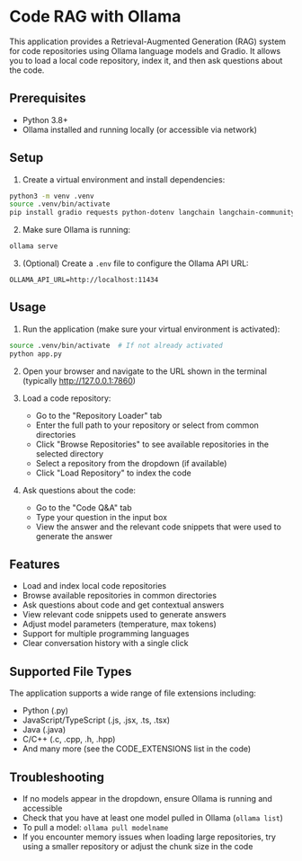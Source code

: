 # Code RAG with Ollama

This application provides a Retrieval-Augmented Generation (RAG) system for code repositories using Ollama language models and Gradio. It allows you to load a local code repository, index it, and then ask questions about the code.

## Prerequisites

- Python 3.8+
- Ollama installed and running locally (or accessible via network)

## Setup

1. Create a virtual environment and install dependencies:

```bash
python3 -m venv .venv
source .venv/bin/activate
pip install gradio requests python-dotenv langchain langchain-community faiss-cpu sentence-transformers pygments unstructured
```

2. Make sure Ollama is running:

```bash
ollama serve
```

3. (Optional) Create a `.env` file to configure the Ollama API URL:

```
OLLAMA_API_URL=http://localhost:11434
```

## Usage

1. Run the application (make sure your virtual environment is activated):

```bash
source .venv/bin/activate  # If not already activated
python app.py
```

2. Open your browser and navigate to the URL shown in the terminal (typically http://127.0.0.1:7860)

3. Load a code repository:
   - Go to the "Repository Loader" tab
   - Enter the full path to your repository or select from common directories
   - Click "Browse Repositories" to see available repositories in the selected directory
   - Select a repository from the dropdown (if available)
   - Click "Load Repository" to index the code

4. Ask questions about the code:
   - Go to the "Code Q&A" tab
   - Type your question in the input box
   - View the answer and the relevant code snippets that were used to generate the answer

## Features

- Load and index local code repositories
- Browse available repositories in common directories
- Ask questions about code and get contextual answers
- View relevant code snippets used to generate answers
- Adjust model parameters (temperature, max tokens)
- Support for multiple programming languages
- Clear conversation history with a single click

## Supported File Types

The application supports a wide range of file extensions including:

- Python (.py)
- JavaScript/TypeScript (.js, .jsx, .ts, .tsx)
- Java (.java)
- C/C++ (.c, .cpp, .h, .hpp)
- And many more (see the CODE_EXTENSIONS list in the code)

## Troubleshooting

- If no models appear in the dropdown, ensure Ollama is running and accessible
- Check that you have at least one model pulled in Ollama (`ollama list`)
- To pull a model: `ollama pull modelname`
- If you encounter memory issues when loading large repositories, try using a smaller repository or adjust the chunk size in the code

